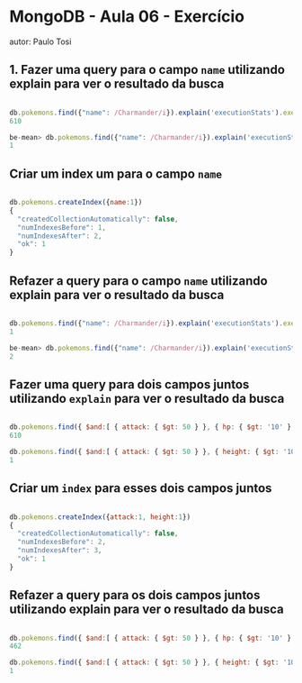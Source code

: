 # MongoDB - Aula 06 - Exercício
autor: Paulo Tosi

## 1. Fazer uma query para o campo `name` utilizando explain para ver o resultado da busca ##

```javascript

db.pokemons.find({"name": /Charmander/i}).explain('executionStats').executionStats.totalDocsExamined
610

be-mean> db.pokemons.find({"name": /Charmander/i}).explain('executionStats').executionStats.executionTimeMillis
1

```


## Criar um index um para o campo `name` ##

```javascript

db.pokemons.createIndex({name:1})
{
  "createdCollectionAutomatically": false,
  "numIndexesBefore": 1,
  "numIndexesAfter": 2,
  "ok": 1
}


```


## Refazer a query para o campo `name` utilizando explain para ver o resultado da busca ##

```javascript

db.pokemons.find({"name": /Charmander/i}).explain('executionStats').executionStats.totalDocsExamined
1

be-mean> db.pokemons.find({"name": /Charmander/i}).explain('executionStats').executionStats.executionTimeMillis
2


```

## Fazer uma query para dois campos juntos utilizando `explain` para ver o resultado da busca ##

```javascript

db.pokemons.find({ $and:[ { attack: { $gt: 50 } }, { hp: { $gt: '10' } } ] }).explain('executionStats').executionStats.totalDocsExamined
610

db.pokemons.find({ $and:[ { attack: { $gt: 50 } }, { height: { $gt: '10' } } ] }).explain('executionStats').executionStats.executionTimeMillis
1

```

## Criar um `index` para esses dois campos juntos ##

```javascript

db.pokemons.createIndex({attack:1, height:1})
{
  "createdCollectionAutomatically": false,
  "numIndexesBefore": 2,
  "numIndexesAfter": 3,
  "ok": 1
}


```

## Refazer a query para os dois campos juntos utilizando explain para ver o resultado da busca ##

```javascript

db.pokemons.find({ $and:[ { attack: { $gt: 50 } }, { hp: { $gt: '10' } } ] }).explain('executionStats').executionStats.totalDocsExamined
462

db.pokemons.find({ $and:[ { attack: { $gt: 50 } }, { height: { $gt: '10' } } ] }).explain('executionStats').executionStats.executionTimeMillis
1

```


